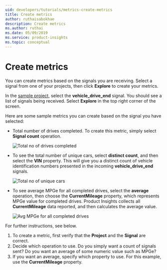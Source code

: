 ```yaml
---
uid: developers/tutorials/metrics-create-metrics
title: Create metrics 
author: ruthaisabokhae
description: Create metrics 
ms.author: ruthai
ms.date: 05/09/2019
ms.service: product-insights
ms.topic: conceptual
---
```

# Create metrics 

You can create metrics based on the signals you are receiving. Select a signal from one of your projects, then click **Explore** to create your metrics. 

In the [sample project](https://pi.dynamics.com/teams/fe359446d26a4e4eb094e9c5fbe89f21/projects/dc7e179315a441f285d5fe77993bd72c/signals), select the **vehicle_drive_end** signal. You should see a list of signals being received. Select **Explore** in the top right corner of the screen.

Here are some sample metrics you can create based on the signal you have selected:

- Total number of drives completed. To create this metric, simply select **Signal count** operation. 

    ![Total no of drives completed](media/create-metrics-signalcount.png)

- To see the total number of unique cars, select **distinct count**, and then select the **VIN** property. This will give you a distinct count of vehicle identification numbers presented in the incoming **vehicle_drive_end** signals. 

    ![Total no of unique cars](media/create-metrics-distinctcount.png)

- To see average MPGe for all completed drives, select the **average** operation, then choose the **CurrentMileage** property, which represents MPGe value for completed drives. Product Insights collects all **CurrentMileage** data reported, and then calculates the average value. 

    ![Avg MPGe for all completed drives](media/create-metrics-averagemileage.png)

For further instructions, see below. 

1. To create a metric, first verify that the **Project** and the **Signal** are correct. 
1. Decide which operation to use. Do you simply want a count of signals sent? Do you want an average of some numeric value such as MPGe? 
1. If you want an average, specify which property to use. For this example, use the **CurrentMileage** property.



